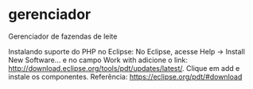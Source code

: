 # gerenciador
Gerenciador de fazendas de leite

Instalando suporte do PHP no Eclipse:
No Eclipse, acesse Help -> Install New Software... e no campo Work with adicione o link: 
http://download.eclipse.org/tools/pdt/updates/latest/.
Clique em add e instale os componentes. 
Referência: https://eclipse.org/pdt/#download
